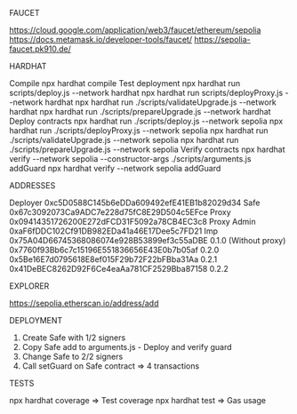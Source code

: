 FAUCET

https://cloud.google.com/application/web3/faucet/ethereum/sepolia
https://docs.metamask.io/developer-tools/faucet/
https://sepolia-faucet.pk910.de/

HARDHAT

Compile                 npx hardhat compile
Test deployment         npx hardhat run scripts/deploy.js --network hardhat
                        npx hardhat run scripts/deployProxy.js --network hardhat
                        npx hardhat run ./scripts/validateUpgrade.js --network hardhat
                        npx hardhat run ./scripts/prepareUpgrade.js --network hardhat
Deploy contracts        npx hardhat run ./scripts/deploy.js --network sepolia
                        npx hardhat run ./scripts/deployProxy.js --network sepolia
                        npx hardhat run ./scripts/validateUpgrade.js --network sepolia
                        npx hardhat run ./scripts/prepareUpgrade.js --network sepolia
Verify contracts        npx hardhat verify --network sepolia --constructor-args ./scripts/arguments.js addGuard
                        npx hardhat verify --network sepolia addGuard

ADDRESSES

Deployer    0xc5D0588C145b6eDDa609492efE41EB1b82029d34
Safe        0x67c3092073Ca9ADC7e228d75fC8E29D504c5EFce
Proxy       0x09414351726200E272dFCD31F5092a78CB4EC3c8
Proxy Admin 0xaF6fDDC102Cf91DB982EDa41a46E17Dee5c7FD21
Imp         0x75A04D66745368086074e928B53899ef3c55aDBE  0.1.0 (Without proxy)
            0x7760f93Bb6c7c15196E551836656E43E0b7b05af  0.2.0
            0x5Be16E7d0795618E8ef015F29b72F22bFBba31Aa  0.2.1
            0x41DeBEC8262D92F6Ce4eaAa781CF2529Bba87158  0.2.2

EXPLORER

https://sepolia.etherscan.io/address/add

DEPLOYMENT
1. Create Safe with 1/2 signers
2. Copy Safe add to arguments.js - Deploy and verify guard
3. Change Safe to 2/2 signers
4. Call setGuard on Safe contract
=> 4 transactions

TESTS

npx hardhat coverage    => Test coverage
npx hardhat test        => Gas usage
